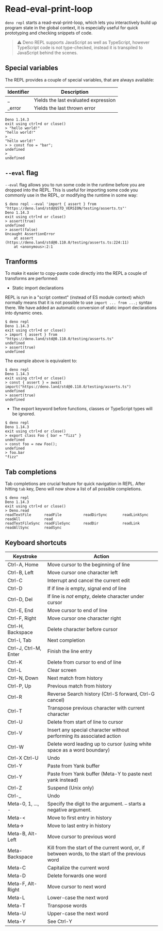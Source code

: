 # Read-eval-print-loop

`deno repl` starts a read-eval-print-loop, which lets you interactively build
up program state in the global context, it is especially useful for quick
prototyping and checking snippets of code.

> ⚠️ Deno REPL supports JavaScript as well as TypeScript, however TypeScript
> code is not type-checked, instead it is transpiled to JavaScript behind the
> scenes.

## Special variables

The REPL provides a couple of special variables, that are always available:

| Identifier | Description                          |
| ---------- | ------------------------------------ |
| _          | Yields the last evaluated expression |
| _error     | Yields the last thrown error         |

```
Deno 1.14.3
exit using ctrl+d or close()
> "hello world!"
"hello world!"
> _
"hello world!"
> > const foo = "bar";
undefined
> _
undefined
```

## `--eval` flag

`--eval` flag allows you to run some code in the runtime before you are dropped
into the REPL. This is useful for importing some code you commonly use in the
REPL, or modifying the runtime in some way:

```
$ deno repl --eval 'import { assert } from "https://deno.land/std@$STD_VERSION/testing/asserts.ts"'
Deno 1.14.3
exit using ctrl+d or close()
> assert(true)
undefined
> assert(false)
Uncaught AssertionError
    at assert (https://deno.land/std@0.110.0/testing/asserts.ts:224:11)
    at <anonymous>:2:1
```

## Tranforms

To make it easier to copy-paste code directly into the REPL a couple of
transforms are performed:

- Static import declarations

REPL is run in a "script context" (instead of ES module context) which normally
means that it is not possible to use `import ... from ...;` syntax there. We
have added an automatic conversion of static import declarations into dynamic
ones.

```
$ deno repl
Deno 1.14.3
exit using ctrl+d or close()
> import { assert } from "https://deno.land/std@0.110.0/testing/asserts.ts"
undefined
> assert(true)
undefined
```

The example above is equivalent to:

```
$ deno repl
Deno 1.14.3
exit using ctrl+d or close()
> const { assert } = await import("https://deno.land/std@0.110.0/testing/asserts.ts")
undefined
> assert(true)
undefined
```

- The export keyword before functions, classes or TypeScript types will be
  ignored.

```
$ deno repl
Deno 1.14.3
exit using ctrl+d or close()
> export class Foo { bar = "fizz" }
undefined
> const foo = new Foo();
undefined
> foo.bar
"fizz"
```

## Tab completions

Tab completions are crucial feature for quick navigation in REPL. After hitting
`tab` key, Deno will now show a list of all possible completions.

```
$ deno repl
Deno 1.14.3
exit using ctrl+d or close()
> Deno.read
readTextFile      readFile          readDirSync       readLinkSync      readAll           read
readTextFileSync  readFileSync      readDir           readLink          readAllSync       readSync
```

## Keyboard shortcuts

| Keystroke             | Action                                                                                           |
| --------------------- | ------------------------------------------------------------------------------------------------ |
| Ctrl-A, Home          | Move cursor to the beginning of line                                                             |
| Ctrl-B, Left          | Move cursor one character left                                                                   |
| Ctrl-C                | Interrupt and cancel the current edit                                                            |
| Ctrl-D                | If if line _is_ empty, signal end of line                                                        |
| Ctrl-D, Del           | If line is _not_ empty, delete character under cursor                                            |
| Ctrl-E, End           | Move cursor to end of line                                                                       |
| Ctrl-F, Right         | Move cursor one character right                                                                  |
| Ctrl-H, Backspace     | Delete character before cursor                                                                   |
| Ctrl-I, Tab           | Next completion                                                                                  |
| Ctrl-J, Ctrl-M, Enter | Finish the line entry                                                                            |
| Ctrl-K                | Delete from cursor to end of line                                                                |
| Ctrl-L                | Clear screen                                                                                     |
| Ctrl-N, Down          | Next match from history                                                                          |
| Ctrl-P, Up            | Previous match from history                                                                      |
| Ctrl-R                | Reverse Search history (Ctrl-S forward, Ctrl-G cancel)                                           |
| Ctrl-T                | Transpose previous character with current character                                              |
| Ctrl-U                | Delete from start of line to cursor                                                              |
| Ctrl-V                | Insert any special character without performing its associated action                            |
| Ctrl-W                | Delete word leading up to cursor (using white space as a word boundary)                          |
| Ctrl-X Ctrl-U         | Undo                                                                                             |
| Ctrl-Y                | Paste from Yank buffer                                                                           |
| Ctrl-Y                | Paste from Yank buffer (Meta-Y to paste next yank instead)                                       |
| Ctrl-Z                | Suspend (Unix only)                                                                              |
| Ctrl-_                | Undo                                                                                             |
| Meta-0, 1, ..., -     | Specify the digit to the argument. `–` starts a negative argument.                               |
| Meta-<                | Move to first entry in history                                                                   |
| Meta->                | Move to last entry in history                                                                    |
| Meta-B, Alt-Left      | Move cursor to previous word                                                                     |
| Meta-Backspace        | Kill from the start of the current word, or, if between words, to the start of the previous word |
| Meta-C                | Capitalize the current word                                                                      |
| Meta-D                | Delete forwards one word                                                                         |
| Meta-F, Alt-Right     | Move cursor to next word                                                                         |
| Meta-L                | Lower-case the next word                                                                         |
| Meta-T                | Transpose words                                                                                  |
| Meta-U                | Upper-case the next word                                                                         |
| Meta-Y                | See Ctrl-Y                                                                                       |
